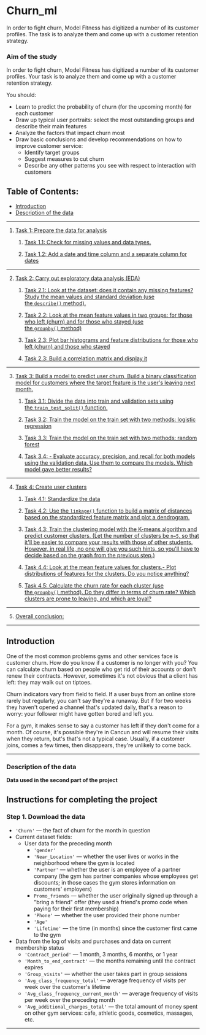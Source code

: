 # Churn_ml
In order to fight churn, Model Fitness has digitized a number of its customer profiles. The task is to analyze them and come up with a customer retention strategy.

### Aim of the study <a class="anchor" id="aim-bullet"></a>
In order to fight churn, Model Fitness has digitized a number of its customer profiles. Your task is to analyze them and come up with a customer retention strategy.

You should:

- Learn to predict the probability of churn (for the upcoming month) for each customer
- Draw up typical user portraits: select the most outstanding groups and describe their main features
- Analyze the factors that impact churn most
- Draw basic conclusions and develop recommendations on how to improve customer service:
    - Identify target groups
    - Suggest measures to cut churn
    - Describe any other patterns you see with respect to interaction with customers

## Table of Contents:

* [Introduction](#intro-bullet)
* [Description of the data](#descrip-bullet)

-----

1.  [Task 1: Prepare the data for analysis](#task1-bullet)

    1. [Task 1.1: Check for missing values and data types.](#task1.1-bullet)
    
    2. [Task 1.2: Add a date and time column and a separate column for dates](#task1.2-bullet)

-----

2. [Task 2: Carry out exploratory data analysis (EDA)](#task2-bullet)

    1. [Task 2.1: Look at the dataset: does it contain any missing features? Study the mean values and standard deviation (use the `describe()` method).](#task2.1-bullet)
    
    2. [Task 2.2: Look at the mean feature values in two groups: for those who left (churn) and for those who stayed (use the `groupby()` method)](#task2.2-bullet)
    
    3. [Task 2.3: Plot bar histograms and feature distributions for those who left (churn) and those who stayed](#task2.3-bullet)
    
    4. [Task 2.3: Build a correlation matrix and display it](#task2.4-bullet)  
    
-----    

3.  [Task 3: Build a model to predict user churn, Build a binary classification model for customers where the target feature is the user's leaving next month.](#task3-bullet)

    1. [Task 3.1: Divide the data into train and validation sets using the `train_test_split()` function.](#task3.1-bullet)
    
    2. [Task 3.2: Train the model on the train set with two methods: logistic regression](#task3.2-bullet)
    
    3. [Task 3.3: Train the model on the train set with two methods: random forest](#task3.3-bullet)
    
    4. [Task 3.4: - Evaluate accuracy, precision, and recall for both models using the validation data. Use them to compare the models. Which model gave better results?](#task3.4-bullet) 
    
    
-----


4. [Task 4: Create user clusters](#task4-bullet)

   1. [Task 4.1:  Standardize the data](#task4.1-bullet)
    
   2. [Task 4.2: Use the `linkage()` function to build a matrix of distances based on the standardized feature matrix and plot a dendrogram.](#task4.2-bullet)
    
   3. [Task 4.3: Train the clustering model with the K-means algorithm and predict customer clusters. (Let the number of clusters be `n=5`, so that it'll be easier to compare your results with those of other students. However, in real life, no one will give you such hints, so you'll have to decide based on the graph from the previous step.)](#task4.3-bullet)
    
   4. [Task 4.4:  Look at the mean feature values for clusters.- Plot distributions of features for the clusters. Do you notice anything?](#task4.4-bullet)
    
   5. [Task 4.5: Calculate the churn rate for each cluster (use the `groupby()` method). Do they differ in terms of churn rate? Which clusters are prone to leaving, and which are loyal?](#task4.5-bullet)
   
-----

5. [Overall conclusion:](#task5-bullet)

------ 


## Introduction <a class="anchor" id="intro-bullet"></a>

One of the most common problems gyms and other services face is customer churn. How do you know if a customer is no longer with you? You can calculate churn based on people who get rid of their accounts or don't renew their contracts. However, sometimes it's not obvious that a client has left: they may walk out on tiptoes.

Churn indicators vary from field to field. If a user buys from an online store rarely but regularly, you can't say they're a runaway. But if for two weeks they haven't opened a channel that's updated daily, that's a reason to worry: your follower might have gotten bored and left you.

For a gym, it makes sense to say a customer has left if they don't come for a month. Of course, it's possible they're in Cancun and will resume their visits when they return, but's that's not a typical case. Usually, if a customer joins, comes a few times, then disappears, they're unlikely to come back.

-----

### Description of the data <a class="anchor" id="descrip-bullet"></a>

**Data used in the second part of the project**


## Instructions for completing the project

### Step 1. Download the data

- `'Churn'` — the fact of churn for the month in question
- Current dataset fields:
    - User data for the preceding month
        - `'gender'`
        - `'Near_Location'` — whether the user lives or works in the neighborhood where the gym is located
        - `'Partner'` — whether the user is an employee of a partner company (the gym has partner companies whose employees get discounts; in those cases the gym stores information on customers' employers)
        - `Promo_friends` — whether the user originally signed up through a "bring a friend" offer (they used a friend's promo code when paying for their first membership)
        - `'Phone'` — whether the user provided their phone number
        - `'Age'`
        - `'Lifetime'` — the time (in months) since the customer first came to the gym
- Data from the log of visits and purchases and data on current membership status
    - `'Contract_period'` — 1 month, 3 months, 6 months, or 1 year
    - `'Month_to_end_contract'` — the months remaining until the contract expires
    - `'Group_visits'` — whether the user takes part in group sessions
    - `'Avg_class_frequency_total'` — average frequency of visits per week over the customer's lifetime
    - `'Avg_class_frequency_current_month'` — average frequency of visits per week over the preceding month
    - `'Avg_additional_charges_total'` — the total amount of money spent on other gym services: cafe, athletic goods, cosmetics, massages, etc.
    
-----
